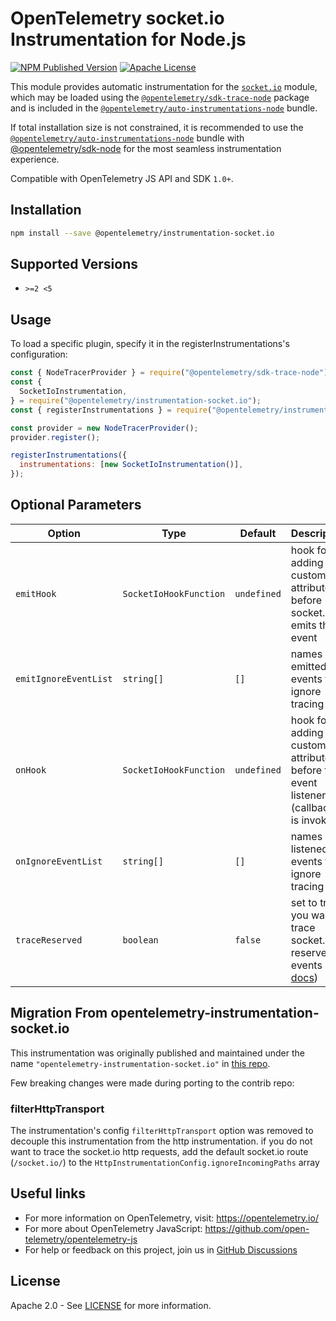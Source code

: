 # OpenTelemetry socket.io Instrumentation for Node.js

[![NPM Published Version][npm-img]][npm-url]
[![Apache License][license-image]][license-image]

This module provides automatic instrumentation for the [`socket.io`](https://github.com/socketio/socket.io) module, which may be loaded using the [`@opentelemetry/sdk-trace-node`](https://github.com/open-telemetry/opentelemetry-js/tree/main/packages/opentelemetry-sdk-trace-node) package and is included in the [`@opentelemetry/auto-instrumentations-node`](https://www.npmjs.com/package/@opentelemetry/auto-instrumentations-node) bundle.

If total installation size is not constrained, it is recommended to use the [`@opentelemetry/auto-instrumentations-node`](https://www.npmjs.com/package/@opentelemetry/auto-instrumentations-node) bundle with [@opentelemetry/sdk-node](`https://www.npmjs.com/package/@opentelemetry/sdk-node`) for the most seamless instrumentation experience.

Compatible with OpenTelemetry JS API and SDK `1.0+`.

## Installation

```bash
npm install --save @opentelemetry/instrumentation-socket.io
```

## Supported Versions

- `>=2 <5`

## Usage

To load a specific plugin, specify it in the registerInstrumentations's configuration:

```js
const { NodeTracerProvider } = require("@opentelemetry/sdk-trace-node");
const {
  SocketIoInstrumentation,
} = require("@opentelemetry/instrumentation-socket.io");
const { registerInstrumentations } = require("@opentelemetry/instrumentation");

const provider = new NodeTracerProvider();
provider.register();

registerInstrumentations({
  instrumentations: [new SocketIoInstrumentation()],
});
```

## Optional Parameters

| Option | Type | Default | Description |
| ------ | ---- | ------- | ----------- |
| `emitHook` | `SocketIoHookFunction` | `undefined` | hook for adding custom attributes before socket.io emits the event |
| `emitIgnoreEventList` | `string[]` | `[]` | names of emitted events to ignore tracing for |
| `onHook` | `SocketIoHookFunction` | `undefined` | hook for adding custom attributes before the event listener (callback) is invoked |
| `onIgnoreEventList` | `string[]` | `[]` | names of listened events to ignore tracing for |
| `traceReserved` | `boolean` | `false` | set to true if you want to trace socket.io reserved events (see [docs](https://socket.io/docs/v4/emit-cheatsheet/#Reserved-events)) |

## Migration From opentelemetry-instrumentation-socket.io

This instrumentation was originally published and maintained under the name `"opentelemetry-instrumentation-socket.io"` in [this repo](https://github.com/aspecto-io/opentelemetry-ext-js).

Few breaking changes were made during porting to the contrib repo:

### filterHttpTransport

The instrumentation's config `filterHttpTransport` option was removed to decouple this instrumentation from the http instrumentation.
if you do not want to trace the socket.io http requests, add the default socket.io route (`/socket.io/`) to the `HttpInstrumentationConfig.ignoreIncomingPaths` array

## Useful links

- For more information on OpenTelemetry, visit: <https://opentelemetry.io/>
- For more about OpenTelemetry JavaScript: <https://github.com/open-telemetry/opentelemetry-js>
- For help or feedback on this project, join us in [GitHub Discussions][discussions-url]

## License

Apache 2.0 - See [LICENSE][license-url] for more information.

[discussions-url]: https://github.com/open-telemetry/opentelemetry-js/discussions
[license-url]: https://github.com/open-telemetry/opentelemetry-js-contrib/blob/main/LICENSE
[license-image]: https://img.shields.io/badge/license-Apache_2.0-green.svg?style=flat
[npm-url]: https://www.npmjs.com/package/@opentelemetry/instrumentation-socket.io
[npm-img]: https://badge.fury.io/js/%40opentelemetry%2Finstrumentation-socket.io.svg
